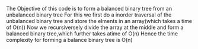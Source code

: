 The Objective of this code is to form a balanced binary tree from an unbalanced binary tree
For this we first do a inorder traversal of the unbalanced binary tree and store the elments in an array(which takes a time of O(n))
Now we recursiversely divide the array at the middle and form a balanced binary tree,which further takes atime of O(n)
Hence the time complexity for forming a balance binary tree is O(n)
